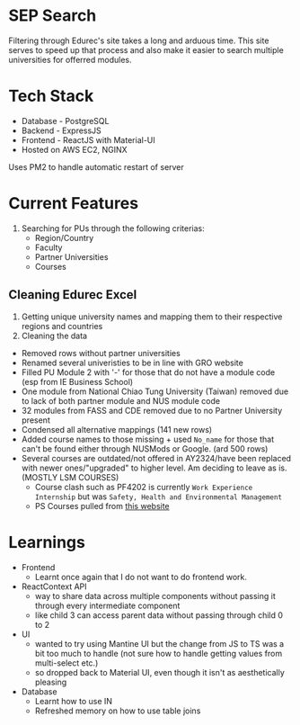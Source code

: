 # SEP Search
 Filtering through Edurec's site takes a long and arduous time. This site serves to speed up that process and also make it easier to search multiple universities for offerred modules.

# Tech Stack
- Database - PostgreSQL
- Backend - ExpressJS
- Frontend - ReactJS with Material-UI
- Hosted on AWS EC2, NGINX

Uses PM2 to handle automatic restart of server

# Current Features
1. Searching for PUs through the following criterias:
    - Region/Country
    - Faculty
    - Partner Universities
    - Courses

## Cleaning Edurec Excel
1. Getting unique university names and mapping them to their respective regions and countries
2. Cleaning the data
- Removed rows without partner universities
- Renamed several univeristies to be in line with GRO website
- Filled PU Module 2 with '-' for those that do not have a module code (esp from IE Business School)
- One module from National Chiao Tung University (Taiwan) removed due to lack of both partner module and NUS module code
- 32 modules from FASS and CDE removed due to no Partner University present
- Condensed all alternative mappings (141 new rows)
- Added course names to those missing + used ```No_name``` for those that can't be found either through NUSMods or Google. (ard 500 rows)
- Several courses are outdated/not offered in AY2324/have been replaced with newer ones/"upgraded" to higher level. Am deciding to leave as is. (MOSTLY LSM COURSES)
    - Course clash such as PF4202 is currently ```Work Experience Internship``` but was ```Safety, Health and Environmental Management```
    - PS Courses pulled from [this website](https://fass.nus.edu.sg/chs/wp-content/uploads/sites/3/2020/08/Cohort-2018-List-of-Recognised-Modules.pdf)

# Learnings
- Frontend
    - Learnt once again that I do not want to do frontend work.
- ReactContext API
    - way to share data across multiple components without passing it through every intermediate component
    - like child 3 can access parent data without passing through child 0 to 2
- UI
    - wanted to try using Mantine UI but the change from JS to TS was a bit too much to handle (not sure how to handle getting values from multi-select etc.)
    - so dropped back to Material UI, even though it isn't as aesthetically pleasing
- Database
    - Learnt how to use IN
    - Refreshed memory on how to use table joins
